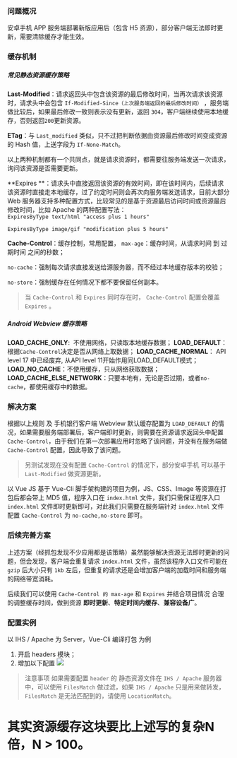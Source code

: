 ### 问题概况

安卓手机 APP 服务端部署新版应用后（包含 H5 资源），部分客户端无法即时更新，需要清除缓存才能生效。

### 缓存机制

##### 常见静态资源缓存策略

**Last-Modified**：请求返回头中包含该资源的最后修改时间，当再次请求该资源时，请求头中会包含 `If-Modified-Since（上次服务端返回的最后修改时间）` ，服务端做比较后，如果最后修改一致则表示没有更新，返回 `304`，客户端继续使用本地缓存，否则返回`200`更新资源。

**ETag**：与 `Last_modified` 类似，只不过把判断依据由资源最后修改时间变成资源的 Hash 值，上送字段为 `If-None-Match`。

以上两种机制都有一个共同点，就是请求资源时，都需要往服务端发送一次请求，询问该资源是否需要更新。

**Expires **：请求头中直接返回该资源的有效时间，即在该时间内，后续请求该资源时直接走本地缓存，过了约定时间则会再次向服务端发送请求，目前大部分 Web 服务器支持多种配置方式，比较常见的是基于资源最后访问时间或资源最后修改时间，比如 Apache 的两种配置写法：   
`ExpiresByType text/html "access plus 1 hours"`

`ExpiresByType image/gif "modification plus 5 hours"`

**Cache-Control**：缓存控制，常用配置，
`max-age`：缓存时间，从请求时间 到 过期时间 之间的秒数；

`no-cache`：强制每次请求直接发送给源服务器，而不经过本地缓存版本的校验；

`no-store`：强制缓存在任何情况下都不要保留任何副本。

> 当 `Cache-Control` 和 `Expires` 同时存在时， `Cache-Control` 配置会覆盖  `Expires` 。


##### Android Webview 缓存策略
**LOAD_CACHE_ONLY**:  不使用网络，只读取本地缓存数据；
**LOAD_DEFAULT**： 根据`Cache-Control`决定是否从网络上取数据；
**LOAD_CACHE_NORMAL**： API level 17 中已经废弃, 从API level 11开始作用同LOAD_DEFAULT模式；
**LOAD_NO_CACHE**：不使用缓存，只从网络获取数据；
**LOAD_CACHE_ELSE_NETWORK**：只要本地有，无论是否过期，或者`no-cache`，都使用缓存中的数据。

### 解决方案
根据以上规则 及 手机银行客户端 Webview 默认缓存配置为 `LOAD_DEFAULT` 的情况，如果需要服务端部署后，客户端即时更新，则需要在资源请求返回头中配置 `Cache-Control`，由于我们在第一次部署应用时忽略了该问题，并没有在服务端做 `Cache-Control` 配置，因此导致了该问题。

> 另测试发现在没有配置 `Cache-Control` 的情况下，部分安卓手机 可以基于 `Last-Modified` 做资源更新。

以 Vue JS 基于 Vue-Cli 脚手架构建的项目为例，JS、CSS、Image 等资源在打包后都会带上 MD5 值，程序入口在 `index.html` 文件，我们只需保证程序入口 `index.html` 文件即时更新即可，对此我们只需要在服务端针对 `index.html` 文件配置 `Cache-Control` 为 `no-cache,no-store` 即可。


### 后续完善方案
上述方案（经抓包发现不少应用都是该策略）虽然能够解决资源无法即时更新的问题，但会发现，客户端会重复请求 `index.html` 文件，虽然该程序入口文件可能在 `gzip` 后大小只有 `1kb` 左后，但重复的请求还是会增加客户端的加载时间和服务端的网络带宽消耗。

后续我们可以使用 `Cache-Control 的 max-age` 和 `Expires`  并结合项目情况 合理的调整缓存时间，做到资源 **即时更新**、**特定时间内缓存**、**兼容设备广**。

### 配置实例
以 IHS / Apache 为 Server，Vue-Cli 编译打包 为例
1. 开启 headers 模块；
2. 增加以下配置
![](https://lexiangla.com/assets/327a3858126711e8a2aa5254004fae61)

> 注意事项
如果需要配置 `header` 的 静态资源文件在 `IHS / Apache` 服务器中，可以使用 `FilesMatch` 做过滤，如果 `IHS / Apache` 只是用来做转发，`FilesMatch` 是无法匹配到的，请使用 `LocationMatch`。


# 其实资源缓存这块要比上述写的复杂N倍，N > 100。
















